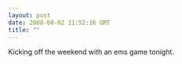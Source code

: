 ```yaml
---
layout: post
date: 2008-08-02 11:52:16 GMT
title: ""
---
```

Kicking off the weekend with an ems game tonight.